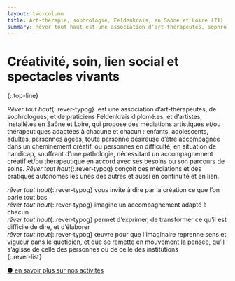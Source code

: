 ```yaml
---
layout: two-column
title: Art-thérapie, sophrologie, Feldenkrais, en Saône et Loire (71)
summary: Rêver tout haut est une association d’art-thérapeutes, sophrologues, praticiens Feldenkrais qui propose des ateliers créatifs, des médiations artistiques et thérapeutiques et des spectacles vivants, adaptés aux personnes et aux institutions, et qui oeuvre à domicile, en cabinet ou en structure médicale et sociale.
---
```

# Créativité, soin, lien social et spectacles vivants
{:.top-line}

<!-- ### Médiations et accompagnements thérapeutiques et créatifs adaptés aux personnes et aux institutions -->



*Rêver tout haut*{:.rever-typog}  est une association d’art-thérapeutes, de sophrologues, et de praticiens Feldenkrais diplomé.es, et d’artistes, installé.es en Saône et Loire, qui propose des médiations artistiques et/ou thérapeutiques adaptées à chacune et chacun : enfants, adolescents, adultes, personnes âgées, toute personne désireuse d’être accompagnée dans un cheminement créatif, ou personnes en difficulté, en situation de handicap, souffrant d’une pathologie, nécessitant un accompagnement créatif et/ou thérapeutique en accord avec ses besoins ou son parcours de soins. *Rêver tout haut*{:.rever-typog} conçoit des médiations et des pratiques autonomes les unes des autres et aussi en continuité et en lien.  

*rêver tout haut*{:.rever-typog} vous invite à  dire par la création ce que l’on parle tout bas  
*rêver tout haut*{:.rever-typog} imagine un accompagnement adapté à chacun  
*rêver tout haut*{:.rever-typog} permet d’exprimer, de transformer ce qu’il est difficile de dire, et d’élaborer  
*rêver tout haut*{:.rever-typog} œuvre pour que l’imaginaire reprenne sens et vigueur dans le quotidien, et que se remette en mouvement la pensée, qu’il s’agisse de celle des personnes ou de celle des institutions  
{:.rever-list}

<!-- <div class="tab">
<input id="tab-one" type="checkbox" name="tabs">
      <label for="tab-one">Nos activités</label>
      <div class="tab-content">
        <p><span class="rever-typog">Rêver tout haut</span> accompagne des personnes à domicile ou en cabinet, intervient dans le cadre de structures médico-sociales, et conçoit et anime des médiations adaptées aux spécificités institutionnelles, aux problématiques qu’elles accompagnent et aux nécessités du territoire sur lequel elles sont installées.</p>  

<p>Ecriture, dessin, collage, terre, expression du corps, exploration de son intériorité, musique, chansons, fabrication d’objets insolites, détournement d’objets de tous les jours, théâtre, travail de la voix, vidéo, photographie, sont les médiations proposées, sachant que Rêver tout haut, comme son nom l’indique, continue d’inventer des médiations singulières, toujours adaptées et réadaptées en fonction de la particularité des personnes et des structures, et de leur rythme.</p> 

<p>Individuelles ou groupales, en séances ponctuelles, régulières ou sous forme de stages, les médiations proposées peuvent être complémentaires et animées par plusieurs intervenant.es qui ont dans l’idée de créer des passerelles entre elles, afin d’offrir aux personnes accompagnées, l’environnement le plus créatif, le plus ouvert et le plus judicieux possible. Le travail en équipe, la concertation et le dialogue sont des valeurs de notre association.</p>  

<p><span class="rever-typog">Rêver tout haut</span> est aussi un espace d’échanges et de paroles de praticiens de la médiation, qui mettent en commun leurs idées, leur énergie afin de constamment nourrir et remettre en mouvement leurs pratiques, leurs actions, leurs concepts, et leurs méthodes.</p>
<p><span class="rever-typog">Rêver tout haut</span> se rêve, se projette et se pense comme un laboratoire d’idées nouvelles, d’expériences artistiques et thérapeutiques transversales, une mise en commun de pratiques toujours en mouvement et en questionnement, une entreprise concrète de transformation des personnes et des institutions, animée par la conscience des problématiques humaines contemporaines. Enfin, <span class="rever-typog">Rêver tout haut</span> mise sur l’imaginaire fécond des individus, des institutions, et des professionnels du soin.</p>
  </div>
</div> -->
<div class="savoir-plus"><a href="nos-activites">● en savoir plus sur nos activités</a></div>


<!-- <div class="tab">
<input id="tab-two" type="checkbox" name="tabs">
      <label for="tab-two">Pour qui ?</label>
      <div class="tab-content">
        <p>Nos ateliers sont ouverts à toutes et à tous. Chaque personne, de tout âge, ou chaque groupe désireux de faire appel à sa créativité, de tenter quelque chose qui le sorte du quotidien et le fasse voyager dans un univers artistique, qui lui fasse expérimenter une autre façon d’être, de voir le monde, d’être ensemble est bienvenu. </p>

<p>Comme nous travaillons régulièrement à partir de faits sociaux, ou problématiques de santé, nous pouvons aussi nous adapter et proposer des ateliers qui soient sensibles à certains publics comme : 
<ul>
<li>les bébés et leurs parents en difficultés de liens précoces</li>
<li>les enfants (en rupture familiale, enfants placés en famille d’accueil ou en foyer, enfants souffrant de troubles du comportement...)</li>
<li>les adolescents (troubles alimentaires, échec scolaire, début de la vie sexuelle et de la prise d’autonomie...)</li>
<li>les adultes (en conflits familiaux ou professionnels, souffrant de burn out- victimes de violences, en demande d’asile et de statut de réfugiée...)</li>
<li>femmes enceintes et leur entourage (questionnement autour de la parentalité, de la grand-parentalité, parcours d’adoption, de PMA, de traitement de la stérilité, annonce d’un handicap...)</li>
<li>les personnes âgées (stimulation des capacités cognitives et physiques...)</li>
<li>les personnes isolées  (exclues de la vue sociale et de contexte familial, précarité, mal-logées...)</li>
<li>les personnes porteuses d’un handicap psychique ou physique</li>
<li>les personnes suivant un traitement médical lourd, chez elle ou en milieu hospitalier, et personnes souffrant d’une addiction avec ou sans substance</li>
<li>les aidants : personnes soutenant, hébergeant des proches souffrant d’une pathologie, d’un handicap ou prenant en charge des personnes âgées dépendantes </li>
<li>les professionnels désireux de partager et de transformer leurs vécus et leurs relations complexes avec leurs usagers, leurs élèves, leurs patients, leurs pensionnaires. Professionnels du travail social, soignant et de l’accompagnement à la personne, traversant des difficultés ou des conflits, des transferts et contre-transferts éprouvants...)</li>
</ul>
</p>

<p>Enfin, comme nous travaillons aussi pour différentes structures, voici une liste non exhaustive de toutes celles avec lesquelles nous pouvons collaborer : </p>
<ul>
<li>Institutions médicales : 
  <ul>
  <li>Centre Médico-Psychologique </li>
  <li>Centre de Santé Mentale </li>
  <li>Hôpital de jour </li>
  <li>Centre Hospitalier </li>
  <li>Unité de Psychiatrie</li>
  <li>Maternité et Unité de périnatalité (stérilité, prématurité, orthogénie)</li>
  <li>Maison d’Accueil Spécialisée</li>
  <li>Unité Soin du lien mère/enfant</li>
  <li>Unité Alzheimer</li>
  <li>Soins Palliatifs</li>
  <li>Centre de Rééducation</li>
  <li>Centre de Radiothérapie- d’Oncologie</li>
  <li>Centre de Dialyse</li>
  <li>Maisons de Santé</li>
  </ul>
</li>

<li>Institutions médico-sociales : 
  <ul>
  <li>Instituts Médico-Educatifs</li>
  <li>Institut Thérapeutique Educatif et Pédagogique</li>
  <li>Service d’Education Spéciale et de Soins à Domicile</li>
  <li>Centre d’Action Médicale Précoce</li>
  <li>Etablissement et Service d’Aide par le Travail</li>
  <li>EHPAD (pour personnes âgées dépendantes)</li>
  <li>SAMSAH</li>
  <li>Maisons Départementales des Personnes Handicapées</li>
  <li>Les services et associations de soins et d’aide à domicile</li>
  <li>Comité Local de Santé Mentale</li>
  </ul>
</li>
​​<li>Institutions sociales :
  <ul>
    <li>Service des Aides Sociales à l’Enfance</li>
  <li>Protection Judiciaire de la Jeunesse</li>
  <li>Maison des Solidarités</li>
  <li>Associations et services d’accompagnement 
    <ul>
      <li>des bénéficiaires du RSA</li>
      <li>des personnes sous tutelle</li>
      <li>des personnes en recherche d’emploi</li>
      <li>des personnes précaires et exclues des relations sociales</li>
      <li>des personnes suivies par les services judiciaires</li>
      <li>du passage à la retraite</li>
    </ul></li>
  <li>Lieux d’accueil des questions de parentalité (LAEP)</li>
  <li>Education Nationale</li>
  <li>Missions d’accueil des réfugiés et demandeurs d’asile</li>
  <li>Centres Sociaux</li>
  <li>Maisons de quartier</li>
  <li>Associations d’Aidants</li>
  <li>Unafam</li>
  <li>Foyers d’hébergement</li>
  <li>Service d’accompagnement de personnes victimes de violence</li>
  <li>Médiations familiales</li>
  <li>Mutuelle Sociale Agricole</li>
  <li>Caisses de retraite</li>
  </ul>
</li>
</ul>
</div>
</div>
    


 -->